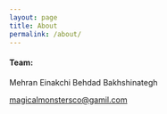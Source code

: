 ```yaml
---
layout: page
title: About
permalink: /about/
---
```


#### Team:  
Mehran Einakchi
Behdad Bakhshinategh


[magicalmonstersco@gamil.com](mailto:magicalmonstersco@gamil.com)
